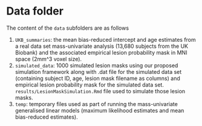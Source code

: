 # Data folder

The content of the `data` subfolders are as follows
1. `UKB_summaries`: the mean bias-reduced intercept and age estimates from a real data set mass-univariate analysis (13,680 subjects from the UK Biobank) and the associated empirical lesion probability mask in MNI space (2mm^3 voxel size).
2. `simulated_data`: 1000 simulated lesion masks using our proposed simulation framework along with .dat file for the simulated data set (containing subject ID, age, lesion mask filename as columns) and empirical lesion probability mask for the simulated data set. `results/LesionMaskSimulation.Rmd` file used to simulate those lesion masks.
3. `temp`: temporary files used as part of running the mass-univariate generalised linear models (maximum likelihood estimates and mean bias-reduced estimates). 
